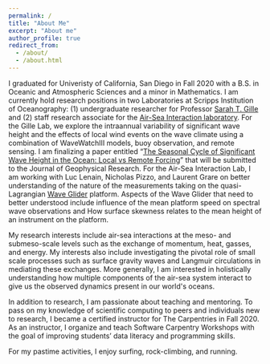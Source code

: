 ```yaml
---
permalink: /
title: "About Me"
excerpt: "About me"
author_profile: true
redirect_from: 
  - /about/
  - /about.html
---
```

I graduated for Univeristy of California, San Diego in Fall 2020 with a B.S. in Oceanic and Atmospheric Sciences and a minor in Mathematics. I am currently hold research positions in two Laboratories at Scripps Institution of Oceanography: (1) undergraduate researcher for Professor [Sarah T. Gille](http://pordlabs.ucsd.edu/sgille/) and (2) staff research associate for the [Air-Sea Interaction laboratory](https://airsea.ucsd.edu/). For the Gille Lab, we explore the intraannual variability of significant wave height and the effects of local wind events on the wave climate using a combination of WaveWatchIII models, buoy observation, and remote sensing. I am finalizing a paper entitled “[The Seasonal Cycle of Significant Wave Height in the Ocean: Local vs Remote Forcing](http://lcolosi.github.io/files/WaveClimatology.pdf)” that will be submitted to the Journal of Geophysical Research. For the Air-Sea Interaction Lab, I am working with Luc Lenain, Nicholas Pizzo, and Laurent Grare on better understanding of the nature of the measurements taking on the quasi-Lagrangian [Wave Glider](https://airsea.ucsd.edu/instrumentation/waveglider/) platform. Aspects of the Wave Glider that need to better understood include influence of the mean platform speed on spectral wave observations and How surface skewness relates to the mean height of an instrument on the platform. 

My research interests include air-sea interactions at the meso- and submeso-scale levels such as the exchange of momentum, heat, gasses, and energy. My interests also include investigating the pivotal role of small scale processes such as surface gravity waves and Langmuir circulations in mediating these exchanges. More generally, I am interested in holistically understanding how multiple components of the air-sea system interact to give us the observed dynamics present in our world's oceans. 

In addition to research, I am passionate about teaching and mentoring. To pass on my knowledge of scientific computing to peers and individuals new to research, I became a certified instructor for The Carpentries in Fall 2020. As an instructor, I organize and teach Software Carpentry Workshops with the goal of improving students’ data literacy and programming skills.

For my pastime activities, I enjoy surfing, rock-climbing, and running.
